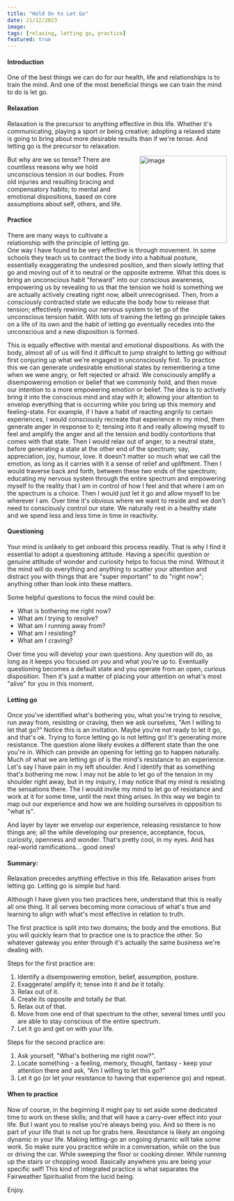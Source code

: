 ```yaml
---
title: "Hold On to Let Go"
date: 21/12/2023
image: 
tags: [relaxing, letting go, practice]
featured: true
---
```



#### Introduction
One of the best things we can do for our health, life and relationships is to train the mind. And one of the most beneficial things we can train the mind to do is let go. 

#### Relaxation
Relaxation is the precursor to anything effective in this life. Whether it's communicating, playing a sport or being creative; adopting a relaxed state is going to bring about more desirable results than if we're tense. And letting go is the precursor to relaxation. 
<div class="article__head" style="">
    <img src="/images/holdonletgo.jpg" alt="image" height="200px" width="200px" style="float: right; margin-left: 15px;">
</div>
But why are we so tense? There are countless reasons why we hold unconscious tension in our bodies. From old injuries and resulting bracing and compensatory habits; to mental and emotional dispositions, based on core assumptions about self, others, and life. 

#### Practice
There are many ways to cultivate a relationship with the principle of letting go. One way I have found to be very effective is through movement. In some schools they teach us to contract the body into a habitual posture, essentially exaggerating the undesired position, and then slowly letting that go and moving out of it to neutral or the opposite extreme. What this does is bring an unconscious habit "forward" into our conscious awareness, empowering us by revealing to us that the tension we hold is something we are actually actively creating right now, albeit unrecognised. Then, from a consciously contracted state we educate the body how to release that tension; effectively rewiring our nervous system to let go of the unconscious tension habit. With lots of training the letting go principle takes on a life of its own and the habit of letting go eventually recedes into the unconscious and a new disposition is formed. 

This is equally effective with mental and emotional dispositions. As with the body, almost all of us will find it difficult to jump straight to letting go without first conjuring up what we're engaged in unconsciously first. To practice this we can generate undesirable emotional states by remembering a time when we were angry, or felt rejected or afraid. We consciously amplify a disempowering emotion or belief that we commonly hold, and then move our intention to a more empowering emotion or belief. The idea is to actively bring it into the conscious mind and stay with it; allowing your attention to envelop everything that is occurring while you bring up this memory and feeling-state. For example, if I have a habit of reacting angrily to certain experiences, I would consciously recreate that experience in my mind, then generate anger in response to it; tensing into it and really allowing myself to feel and amplify the anger and all the tension and bodily contortions that comes with that state. Then I would relax out of anger, to a neutral state, before generating a state at the other end of the spectrum; say, appreciation, joy, humour, love. It doesn't matter so much what we call the emotion, as long as it carries with it a sense of relief and upliftment. Then I would traverse back and forth, between these two ends of the spectrum; educating my nervous system through the entire spectrum and empowering myself to the reality that I am in control of how I feel and that where I am on the spectrum is a choice. Then I would just let it go and allow myself to be wherever I am. Over time it's obvious where we want to reside and we don't need to consciously control our state. We naturally rest in a healthy state and we spend less and less time in time in reactivity. 

#### Questioning
Your mind is unlikely to get onboard this process readily. That is why I find it essential to adopt a questioning attitude. Having a specific question or  genuine attitude of wonder and curiosity helps to focus the mind. Without it the mind will do everything and anything to scatter your attention and distract you with things that are "super important" to do "right now"; anything other than look into these matters. 

Some helpful questions to focus the mind could be:
- What is bothering me right now?
- What am I trying to resolve?
- What am I running away from?
- What am I resisting?
- What am I craving?

Over time you will develop your own questions. Any question will do, as long as it keeps you focused on *you* and what you're up to. Eventually questioning becomes a default state and you operate from an open, curious disposition. Then it's just a matter of placing your attention on what's most "alive" for you in this moment. 

#### Letting go
Once you've identified what's bothering you, what you're trying to resolve, run away from, resisting or craving, then we ask ourselves, "Am I willing to let that go?" Notice this is an invitation. Maybe you're not ready to let it go, and that's ok. Trying to force letting go is not letting go! It's generating more resistance. The question alone likely evokes a different state than the one you're in. Which can provide an opening for letting go to happen naturally. Much of what we are letting go of is the mind's resistance to an experience. Let's say I have pain in my left shoulder. And I identify that as something that's bothering me now. I may not be able to let go of the tension in my shoulder right away, but in my inquiry, I may notice that my mind is resisting the sensations there. The I would invite my mind to let go of resistance and work at it for some time, until the next thing arises. In this way we begin to map out our experience and how we are holding ourselves in opposition to "what is". 

And layer by layer we envelop our experience, releasing resistance to how things are; all the while developing our presence, acceptance, focus, curiosity, openness and wonder. That's pretty cool, in my eyes. And has real-world ramifications... good ones!

#### Summary:
Relaxation precedes anything effective in this life. Relaxation arises from letting go. Letting go is simple but hard. 

Although I have given you two practices here, understand that this is really all one thing. It all serves becoming more conscious of what's true and learning to align with what's most effective in relation to truth. 

The first practice is split into two domains; the body and the emotions. But you will quickly learn that to practice one is to practice the other. So whatever gateway you enter through it's actually the same business we're dealing with. 

Steps for the first practice are:
1. Identify a disempowering emotion, belief, assumption, posture.
2. Exaggerate/ amplify it; tense into it and *be* it totally. 
3. Relax out of it. 
4. Create its opposite and totally *be* that. 
5. Relax out of that. 
6. Move from one end of that spectrum to the other, several times until you are able to stay conscious of the entire spectrum. 
7. Let it go and get on with your life. 

Steps for the second practice are:
1. Ask yourself, "What's bothering me right now?". 
2. Locate something - a feeling, memory, thought, fantasy - keep your attention there and ask, "Am I willing to let this go?"
3. Let it go (or let your resistance to having that experience go) and repeat. 

#### When to practice
Now of course, in the beginning it might pay to set aside some dedicated time to work on these skills; and that will have a carry-over effect into your life. But I want you to realise you're always being you. And so there is no part of your life that is not up for grabs here. Resistance is likely an ongoing dynamic in your life. Making letting-go an ongoing dynamic will take some work. So make sure you practice while in a conversation, while on the bus or driving the car. While sweeping the floor or cooking dinner. While running up the stairs or chopping wood. Basically anywhere you are being your specific self! This kind of integrated practice is what separates the Fairweather Spiritualist from the lucid being. 

Enjoy. 

